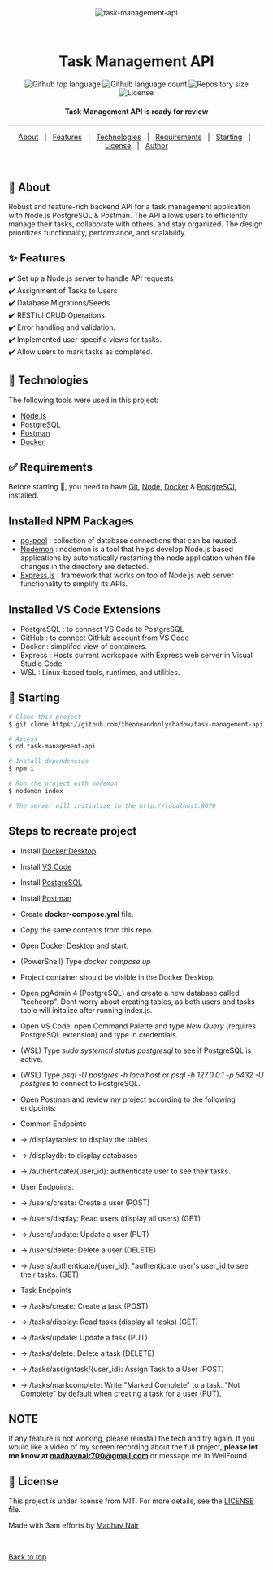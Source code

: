 <div align="center" id="top"> 
  <img src="./.github/app.gif" alt="task-management-api" />

  &#xa0;
</div>

<h1 align="center">Task Management API</h1>

<p align="center">
  <img alt="Github top language" src="https://img.shields.io/github/languages/top/theoneandonlyshadow/task-managemnet-api?color=56BEB8">

  <img alt="Github language count" src="https://img.shields.io/github/languages/count/theoneandonlyshadow/task-managemnet-api?color=56BEB8">

  <img alt="Repository size" src="https://img.shields.io/github/repo-size/theoneandonlyshadow/task-managemnet-api?color=56BEB8">

  <img alt="License" src="https://img.shields.io/github/license/theoneandonlyshadow/task-managemnet-api?color=56BEB8">

  <!-- <img alt="Github issues" src="https://img.shields.io/github/issues/{{YOUR_GITHUB_USERNAME}}/techcorp?color=56BEB8" /> -->

  <!-- <img alt="Github forks" src="https://img.shields.io/github/forks/{{YOUR_GITHUB_USERNAME}}/techcorp?color=56BEB8" /> -->

  <!-- <img alt="Github stars" src="https://img.shields.io/github/stars/{{YOUR_GITHUB_USERNAME}}/techcorp?color=56BEB8" /> -->
</p>


 <h4 align="center"> 
	Task Management API is ready for review
</h4> 

<hr>

<p align="center">
  <a href="#dart-about">About</a> &#xa0; | &#xa0; 
  <a href="#sparkles-features">Features</a> &#xa0; | &#xa0;
  <a href="#rocket-technologies">Technologies</a> &#xa0; | &#xa0;
  <a href="#white_check_mark-requirements">Requirements</a> &#xa0; | &#xa0;
  <a href="#checkered_flag-starting">Starting</a> &#xa0; | &#xa0;
  <a href="#memo-license">License</a> &#xa0; | &#xa0;
  <a href="https://github.com/theoneandonlyshadow" target="_blank">Author</a>
</p>

<br>

## :dart: About ##

Robust and feature-rich backend API for a task management application with Node.js PostgreSQL & Postman. The API allows users to efficiently manage their tasks, collaborate with others, and stay organized. The design prioritizes functionality, performance, and scalability.

## :sparkles: Features ##

:heavy_check_mark: Set up a Node.js server to handle API requests\
:heavy_check_mark: Assignment of Tasks to Users\
:heavy_check_mark: Database Migrations/Seeds\
:heavy_check_mark: RESTful CRUD Operations\
:heavy_check_mark: Error handling and validation.\
:heavy_check_mark: Implemented user-specific views for tasks.\
:heavy_check_mark: Allow users to mark tasks as completed.

## :rocket: Technologies ##

The following tools were used in this project:

- [Node.js](https://nodejs.org/en/)
- [PostgreSQL](https://www.postgresql.org/)
- [Postman](https://www.postman.com/)
- [Docker](https://www.docker.com/)

## :white_check_mark: Requirements ##

Before starting :checkered_flag:, you need to have [Git](https://git-scm.com), [Node](https://nodejs.org/en/), [Docker](https://www.docker.com/products/docker-desktop/) & [PostgreSQL](https://www.postgresql.org/download/) installed.

## Installed NPM Packages ##
- [pg-pool](https://www.npmjs.com/package/pg-pool) : collection of database connections that can be reused.
- [Nodemon](https://www.npmjs.com/package/nodemon) : nodemon is a tool that helps develop Node.js based applications by automatically restarting the node application when file changes in the directory are detected.
- [Express.js](https://www.npmjs.com/package/express) : framework that works on top of Node.js web server functionality to simplify its APIs.

## Installed VS Code Extensions ##
- PostgreSQL : to connect VS Code to PostgreSQL
- GitHub : to connect GitHub account from VS Code
- Docker : simplifed view of containers.
- Express : Hosts current workspace with Express web server in Visual Studio Code.
- WSL :  Linux-based tools, runtimes, and utilities.

## :checkered_flag: Starting ##

```bash
# Clone this project
$ git clone https://github.com/theoneandonlyshadow/task-management-api

# Access
$ cd task-management-api

# Install dependencies
$ npm i

# Run the project with nodemon
$ nodemon index

# The server will initialize in the http://localhost:8070
```

## Steps to recreate project ##

- Install [Docker Desktop](https://docs.docker.com/engine/install/)
- Install [VS Code](https://code.visualstudio.com/download)
- Install [PostgreSQL](https://www.postgresql.org/download/)
- Install [Postman](https://www.postman.com/downloads/)
- Create **docker-compose.yml** file.
- Copy the same contents from this repo.
- Open Docker Desktop and start.
- (PowerShell) Type *docker compose up*
- Project container should be visible in the Docker Desktop.
- Open pgAdmin 4 (PostgreSQL) and create a new database called "techcorp". Dont worry about creating tables, as both users and tasks table will initalize after running index.js. 
- Open VS Code, open Command Palette and type *New Query* (requires PostgreSQL extension) and type in credentials.
- (WSL) Type *sudo systemctl status postgresql* to see if PostgreSQL is active.
- (WSL) Type *psql -U postgres -h localhost* or *psql -h 127.0.0.1 -p 5432 -U postgres* to connect to PostgreSQL.
- Open Postman and review my project according to the following endpoints:
- Common Endpoints
- -> /displaytables: to display the tables
- -> /displaydb: to display databases
- -> /authenticate/{user_id}: authenticate user to see their tasks.

- User Endpoints:
- -> /users/create: Create a user (POST)
- -> /users/display: Read users (display all users) (GET)
- -> /users/update: Update a user (PUT)
- -> /users/delete: Delete a user (DELETE)
- -> /users/authenticate/{user_id}: "authenticate user's user_id to see their tasks. (GET)
- Task Endpoints
- -> /tasks/create: Create a task (POST)
- -> /tasks/display: Read tasks (display all tasks) (GET)
- -> /tasks/update: Update a task (PUT)
- -> /tasks/delete: Delete a task (DELETE)
- -> /tasks/assigntask/{user_id}: Assign Task to a User (POST)
- -> /tasks/markcomplete: Write "Marked Complete" to a task. "Not Complete" by default when creating a task for a user (PUT).

## NOTE ##
If any feature is not working, please reinstall the tech and try again. If you would like a video of my screen recording about the full project, **please let me know at madhavnair700@gmail.com** or message me in WellFound.

## :memo: License ##

This project is under license from MIT. For more details, see the [LICENSE](LICENSE.md) file.


Made with 3am efforts by <a href="https://github.com/theoneandonlyshadow" target="_blank">Madhav Nair</a>

&#xa0;

<a href="#top">Back to top</a>

